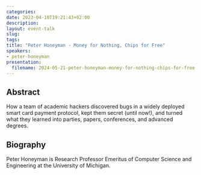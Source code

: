 ```yaml
---
categories:
date: 2023-04-10T19:21:43+02:00
description:
layout: event-talk
slug:
tags:
title: "Peter Honeyman - Money for Nothing, Chips for Free"
speakers:
- peter-honeyman 
presentation:
  filename: 2024-05-21-peter-honeyman-money-for-nothing-chips-for-free.pdf
---
```


## Abstract

How a team of academic hackers discovered bugs in a widely deployed smart card payment protocol, kept them secret (until now!), and turned what they learned into parties, papers, conferences, and advanced degrees.

## Biography

Peter Honeyman is Research Professor Emeritus of Computer Science and Engineering at the University of Michigan.
